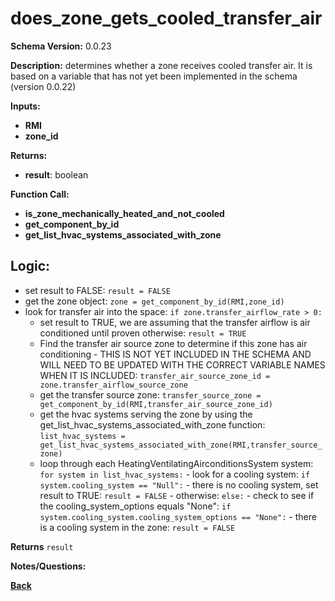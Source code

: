 # does_zone_gets_cooled_transfer_air
**Schema Version:** 0.0.23

**Description:** determines whether a zone receives cooled transfer air.  It is based on a variable that has not yet been implemented in the schema (version 0.0.22)

**Inputs:**
- **RMI**
- **zone_id**

**Returns:**  
- **result**: boolean
 
**Function Call:**
- **is_zone_mechanically_heated_and_not_cooled**
- **get_component_by_id**
- **get_list_hvac_systems_associated_with_zone**

## Logic:
- set result to FALSE: `result = FALSE`
- get the zone object: `zone = get_component_by_id(RMI,zone_id)`
- look for transfer air into the space: `if zone.transfer_airflow_rate > 0:`
    - set result to TRUE, we are assuming that the transfer airflow is air conditioned until proven otherwise: `result = TRUE` 
    - Find the transfer air source zone to determine if this zone has air conditioning - THIS IS NOT YET INCLUDED IN THE SCHEMA AND WILL NEED TO BE UPDATED WITH THE CORRECT VARIABLE NAMES WHEN IT IS INCLUDED: `transfer_air_source_zone_id = zone.transfer_airflow_source_zone`
    - get the transfer source zone: `transfer_source_zone = get_component_by_id(RMI,transfer_air_source_zone_id)`
    - get the hvac systems serving the zone by using the get_list_hvac_systems_associated_with_zone function: `list_hvac_systems = get_list_hvac_systems_associated_with_zone(RMI,transfer_source_zone)`
  	- loop through each HeatingVentilatingAirconditionsSystem system: `for system in list_hvac_systems:`
		  	- look for a cooling system: `if system.cooling_system == "Null":`
			  	- there is no cooling system, set result to TRUE: `result = FALSE`
			  - otherwise: `else:`
				  - check to see if the cooling_system_options equals "None": `if system.cooling_system.cooling_system_options == "None":`
					  - there is a cooling system in the zone: `result = FALSE`


**Returns** `result`


**Notes/Questions:**  

**[Back](../_toc.md)**
